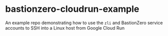 # bastionzero-cloudrun-example
An example repo demonstrating how to use the `zli` and BastionZero service accounts to SSH into a Linux host from Google Cloud Run

